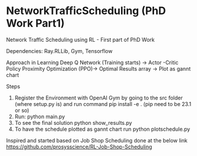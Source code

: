 # NetworkTrafficScheduling (PhD Work Part1)
Network Traffic Scheduling using RL - First part of PhD Work

Dependencies: Ray.RLLib, Gym, Tensorflow

Approach in Learning
Deep Q Network (Training starts) -> Actor -Critic Policy Proximity Optimization (PPO)-> Optimal Results array -> Plot as gannt chart

Steps
1. Register the Environment with OpenAI Gym by going to the src folder (where setup.py is) and run command pip install -e . (pip need to be 23.1 or so)
2. Run: python main.py
3. To see the final solution python show_results.py 
4. To have the schedule plotted as gannt chart run python plotschedule.py

Inspired and started based on Job Shop Scheduling done at the below link    
https://github.com/prosysscience/RL-Job-Shop-Scheduling
